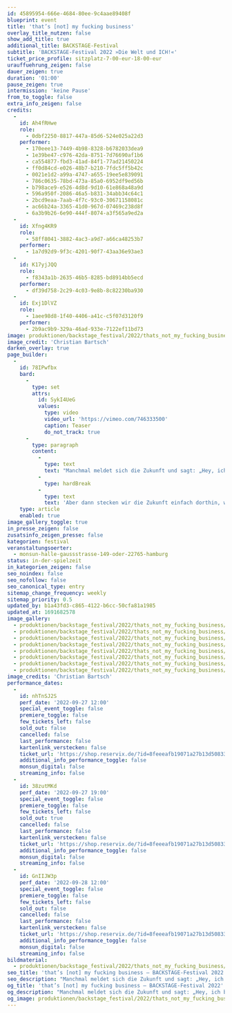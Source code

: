 ```yaml
---
id: 45895954-666e-4684-80ee-9c4aae89408f
blueprint: event
title: 'that’s [not] my fucking business'
overlay_title_nutzen: false
show_add_title: true
additional_title: BACKSTAGE-Festival
subtitle: 'BACKSTAGE-Festival 2022 »Die Welt und ICH!«'
ticket_price_profile: sitzplatz-7-00-eur-18-00-eur
urauffuehrung_zeigen: false
dauer_zeigen: true
duration: '01:00'
pause_zeigen: true
intermission: 'keine Pause'
from_to_toggle: false
extra_info_zeigen: false
credits:
  -
    id: Ah4fRHwe
    role:
      - 0dbf2250-8817-447a-85d6-524e025a22d3
    performer:
      - 170eee13-7449-4b98-8328-b6782033dea9
      - 1e39be47-c976-42da-8751-7d76690af1b6
      - ca554877-fbd3-41ad-84f1-77ad21450224
      - ff0d84cd-e026-48b7-b210-7fdc5ff5b42c
      - 0021e1d2-a99a-4747-a655-19ee5e839091
      - 786c0635-78bd-473a-85a0-6952df9ed56b
      - b798ace9-e526-4d8d-9d10-61e868a48a9d
      - 596a950f-2086-46a5-b831-34abb34c64c1
      - 2bcd9eaa-7aab-4f7c-93c0-30671158081c
      - ac66b24a-3365-41d0-967d-07469c238d8f
      - 6a3b9b26-6e90-444f-8074-a3f565a9ed2a
  -
    id: Xfng4KR9
    role:
      - 58ff8041-3882-4ac3-a9d7-a66ca48253b7
    performer:
      - 1a7d92d9-9f3c-4201-90f7-43aa36e93ae3
  -
    id: K17yjJQQ
    role:
      - f8343a1b-2635-46b5-8285-bd8914bb5ecd
    performer:
      - df39d758-2c29-4c03-9e8b-8c82230ba930
  -
    id: Exj1DlVZ
    role:
      - 1aee98d8-1f40-4406-a41c-c5f07d3120f9
    performer:
      - 2b9ac9b9-329a-46ad-933e-7122ef11bd73
image: produktionen/backstage_festival/2022/thats_not_my_fucking_business/thats_not_my_fucking_business_backstage_01_c_christian_bartsch.jpeg
image_credit: 'Christian Bartsch'
darken_overlay: true
page_builder:
  -
    id: 78IPwfbx
    bard:
      -
        type: set
        attrs:
          id: SykI4UeG
          values:
            type: video
            video_url: 'https://vimeo.com/746333500'
            caption: Teaser
            do_not_track: true
      -
        type: paragraph
        content:
          -
            type: text
            text: "Manchmal meldet sich die Zukunft und sagt: „Hey, ich bin auch noch hier. Hört ihr mich? Ich komme noch, na wartet nur.“\_"
          -
            type: hardBreak
          -
            type: text
            text: 'Aber dann stecken wir die Zukunft einfach dorthin, wo der Pfeffer wächst, und widmen uns wieder der Sahnetorte. Denn alles ist egal, solange es in unserer Wohnung in Ordnung ist und in unserer Wohnung ist es meist in Ordnung.'
    type: article
    enabled: true
image_gallery_toggle: true
in_presse_zeigen: false
zusatsinfo_zeigen_presse: false
kategorien: festival
veranstaltungsoerter:
  - monsun-halle-gaussstrasse-149-oder-22765-hamburg
status: in-der-spielzeit
in_kategorien_zeigen: false
seo_noindex: false
seo_nofollow: false
seo_canonical_type: entry
sitemap_change_frequency: weekly
sitemap_priority: 0.5
updated_by: b1a43fd3-c865-4122-b6cc-50cfa81a1985
updated_at: 1691682578
image_gallery:
  - produktionen/backstage_festival/2022/thats_not_my_fucking_business/thats_not_my_fucking_business_backstage_02_c_christian_bartsch.jpg
  - produktionen/backstage_festival/2022/thats_not_my_fucking_business/thats_not_my_fucking_business_backstage_03_c_christian_bartsch.jpg
  - produktionen/backstage_festival/2022/thats_not_my_fucking_business/thats_not_my_fucking_business_backstage_04_c_christian_bartsch.jpg
  - produktionen/backstage_festival/2022/thats_not_my_fucking_business/thats_not_my_fucking_business_backstage_05_c_christian_bartsch.jpg
  - produktionen/backstage_festival/2022/thats_not_my_fucking_business/thats_not_my_fucking_business_backstage_06_c_christian_bartsch.jpg
  - produktionen/backstage_festival/2022/thats_not_my_fucking_business/thats_not_my_fucking_business_backstage_07_c_christian_bartsch.jpg
  - produktionen/backstage_festival/2022/thats_not_my_fucking_business/thats_not_my_fucking_business_backstage_08_c_christian_bartsch.jpg
  - produktionen/backstage_festival/2022/thats_not_my_fucking_business/thats_not_my_fucking_business_backstage_09_c_christian_bartsch.jpg
image_credits: 'Christian Bartsch'
performance_dates:
  -
    id: nhTnSJ2S
    perf_date: '2022-09-27 12:00'
    special_event_toggle: false
    premiere_toggle: false
    few_tickets_left: false
    sold_out: false
    cancelled: false
    last_performance: false
    kartenlink_verstecken: false
    ticket_url: 'https://shop.reservix.de/?id=8feeeafb19071a27b13d5083379d95183e9ab490f2f135faf80b2fecfc1ba00f2aba7ad8945f4a4292549eb86feddc1b&vID=7337&eventGrpID=413226&eventID=1986164'
    additional_info_performance_toggle: false
    monsun_digital: false
    streaming_info: false
  -
    id: 38zutMKd
    perf_date: '2022-09-27 19:00'
    special_event_toggle: false
    premiere_toggle: false
    few_tickets_left: false
    sold_out: true
    cancelled: false
    last_performance: false
    kartenlink_verstecken: false
    ticket_url: 'https://shop.reservix.de/?id=8feeeafb19071a27b13d5083379d95183e9ab490f2f135faf80b2fecfc1ba00f2aba7ad8945f4a4292549eb86feddc1b&vID=7337&eventGrpID=413226&eventID=1986165'
    additional_info_performance_toggle: false
    monsun_digital: false
    streaming_info: false
  -
    id: GnIIJW3p
    perf_date: '2022-09-28 12:00'
    special_event_toggle: false
    premiere_toggle: false
    few_tickets_left: false
    sold_out: false
    cancelled: false
    last_performance: false
    kartenlink_verstecken: false
    ticket_url: 'https://shop.reservix.de/?id=8feeeafb19071a27b13d5083379d95183e9ab490f2f135faf80b2fecfc1ba00f2aba7ad8945f4a4292549eb86feddc1b&vID=7337&eventGrpID=413226&eventID=1986595'
    additional_info_performance_toggle: false
    monsun_digital: false
    streaming_info: false
bildmaterial:
  - produktionen/backstage_festival/2022/thats_not_my_fucking_business/presse/thats_not_my_fucking_business_backstage_c_christian_bartsch_monsun.zip
seo_title: 'that’s [not] my fucking business – BACKSTAGE-Festival 2022'
seo_description: "Manchmal meldet sich die Zukunft und sagt: „Hey, ich bin auch noch hier. Hört ihr mich? Ich komme noch, na wartet nur.“\_"
og_title: 'that’s [not] my fucking business – BACKSTAGE-Festival 2022'
og_description: "Manchmal meldet sich die Zukunft und sagt: „Hey, ich bin auch noch hier. Hört ihr mich? Ich komme noch, na wartet nur.“\_"
og_image: produktionen/backstage_festival/2022/thats_not_my_fucking_business/social_media_thats_not_my_fucking_business_backstage_c_christian_bartsch.jpg
---
```

